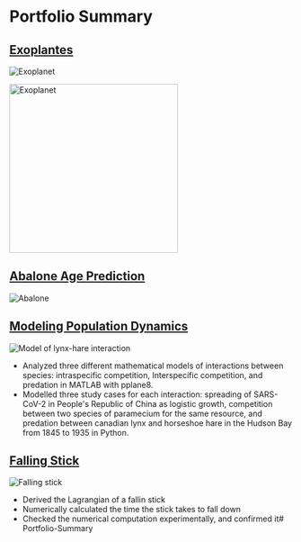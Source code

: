 # Portfolio Summary

## [Exoplantes](https://github.com/josifovskid/Applied-Machine-Learning/tree/main/Exoplanets)

![Exoplanet](https://github.com/josifovskid/Portfolio-Summary/blob/main/exoplanet.jpg)

<img width=300 alt="Exoplanet" src="https://github.com/josifovskid/Portfolio-Summary/blob/main/exoplanet.jpg"/>

## [Abalone Age Prediction](https://github.com/josifovskid/Applied-Machine-Learning/tree/main/Abalone-Age-Prediction)

![Abalone](https://github.com/josifovskid/Portfolio-Summary/blob/main/abalone.jpg)

## [Modeling Population Dynamics](https://github.com/josifovskid/Scientific-Computing/tree/main/Modeling-Population-Dynamics)

![Model of lynx-hare interaction](https://github.com/josifovskid/Portfolio-Summary/blob/main/lynx_hare_model.png)

- Analyzed three different mathematical models of interactions between species: intraspecific competition, Interspecific competition, and predation in MATLAB with pplane8.
- Modelled three study cases for each interaction: spreading of SARS-CoV-2 in People's Republic of China as logistic growth, competition between two species of paramecium for the same resource, and predation between canadian lynx and horseshoe hare in the Hudson Bay from 1845 to 1935 in Python.

## [Falling Stick](https://github.com/josifovskid/Computational-Physics/tree/main/Falling-Stick)

![Falling stick](https://github.com/josifovskid/Portfolio-Summary/blob/main/falling_stick.png)

- Derived the Lagrangian of a fallin stick
- Numerically calculated the time the stick takes to fall down
- Checked the numerical computation experimentally, and confirmed it# Portfolio-Summary

